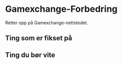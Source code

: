 # Gamexchange-Forbedring
Retter opp på Gamexchange-nettstedet.


## Ting som er fikset på


## Ting du bør vite
